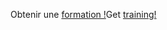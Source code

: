 <span data-ttu-id="f07f6-101">Obtenir une [formation !](/learn/dynamics365/business-central?WT.mc_id=dyn365bc_landingpage-docs)</span><span class="sxs-lookup"><span data-stu-id="f07f6-101">Get [training!](/learn/dynamics365/business-central?WT.mc_id=dyn365bc_landingpage-docs)</span></span>
